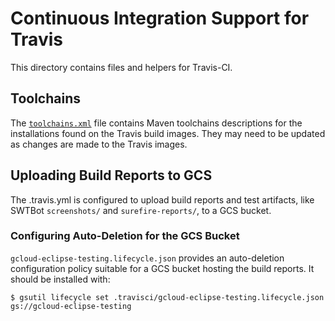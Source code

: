 # Continuous Integration Support for Travis

This directory contains files and helpers for Travis-CI.

## Toolchains

The [`toolchains.xml`](toolchains.xml) file contains Maven toolchains descriptions
for the installations found on the Travis build images.  They may need to be updated
as changes are made to the Travis images.

## Uploading Build Reports to GCS

The .travis.yml is configured to upload build reports and test
artifacts, like SWTBot `screenshots/` and `surefire-reports/`, to
a GCS bucket.

### Configuring Auto-Deletion for the GCS Bucket

`gcloud-eclipse-testing.lifecycle.json` provides an auto-deletion configuration
policy suitable for a GCS bucket hosting the build reports.  It should be installed
with:

```
$ gsutil lifecycle set .travisci/gcloud-eclipse-testing.lifecycle.json gs://gcloud-eclipse-testing
```

